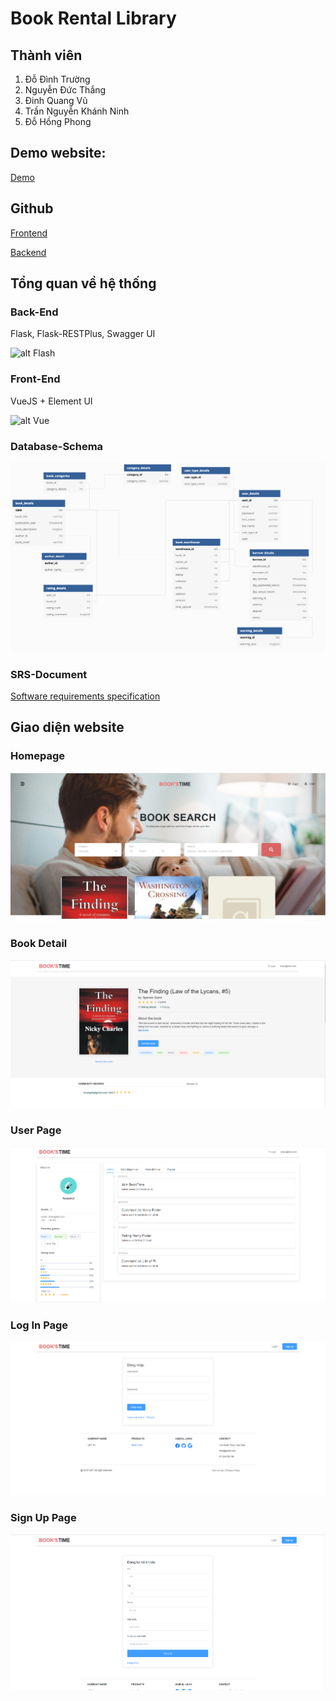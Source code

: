 # Book Rental Library

## Thành viên
1. Đỗ Đình Trường 
2. Nguyễn Đức Thắng
3. Đinh Quang Vũ
4. Trần Nguyễn Khánh Ninh
5. Đỗ Hồng Phong

## Demo website:
[Demo](http://3.1.80.54)

## Github
[Frontend](https://github.com/truongdo619/UET_BookRentalLibrary)

[Backend](https://github.com/dhphong/UET_BookRentalLibrary_Backend)

## Tổng quan về hệ thống

### Back-End

Flask, Flask-RESTPlus, Swagger UI

![alt Flash](https://miro.medium.com/max/438/1*0G5zu7CnXdMT9pGbYUTQLQ.png)

### Front-End

VueJS + Element UI

![alt Vue](https://zendvn.com/wp-content/uploads/2019/09/Vue.js-cta-main.jpg)

### Database-Schema

![alt db](/db.png)

### SRS-Document

[Software requirements specification](/SRS_Web.pdf)


## Giao diện website

### Homepage
![alt homepage](/version2/Homepage.png)

### Book Detail
![alt bookdetail](/version2/BookDetail.png)

### User Page
![alt bookdetail](/version2/UserPage.png)

### Log In Page
![alt bookdetail](/version2/SignIn.png)

### Sign Up Page
![alt bookdetail](/version2/SignUp.png)
